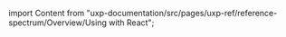 
import Content from "uxp-documentation/src/pages/uxp-ref/reference-spectrum/Overview/Using with React";

<Content query="product=xd"/>
